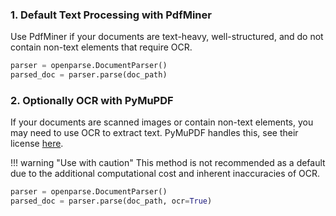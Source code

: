 ### 1. Default Text Processing with PdfMiner
Use PdfMiner if your documents are text-heavy, well-structured, and do not contain non-text elements that require OCR.

```python
parser = openparse.DocumentParser()
parsed_doc = parser.parse(doc_path)
```

### 2. Optionally OCR with PyMuPDF
If your documents are scanned images or contain non-text elements, you may need to use OCR to extract text. PyMuPDF handles this, see their license [here](https://mupdf.com/licensing/index.html#commercial).

!!! warning "Use with caution"
    This method is not recommended as a default due to the additional computational cost and inherent inaccuracies of OCR.


```python hl_lines="2-4"
parser = openparse.DocumentParser()
parsed_doc = parser.parse(doc_path, ocr=True)
```

